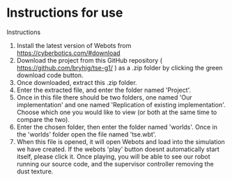 # Instructions for use
Instructions
1. Install the latest version of Webots from https://cyberbotics.com/#download
2. Download the project from this GitHub repository ( https://github.com/bryhig/tse-g1/ ) as a .zip folder by clicking the green download code button.
3. Once downloaded, extract this .zip folder.
4. Enter the extracted file, and enter the folder named 'Project'.
5. Once in this file there should be two folders, one named 'Our implementation' and one named 'Replication of existing implementation'. Choose which one you would like to view (or both at the same time to compare the two). 
6. Enter the chosen folder, then enter the folder named 'worlds'. Once in the 'worlds' folder open the file named 'tse.wbt'.
7. When this file is opened, it will open Webots and load into the simulation we have created. If the webots 'play' button doesnt automatically start itself, please click it. Once playing, you will be able to see our robot running our source code, and the supervisor controller removing the dust texture. 
